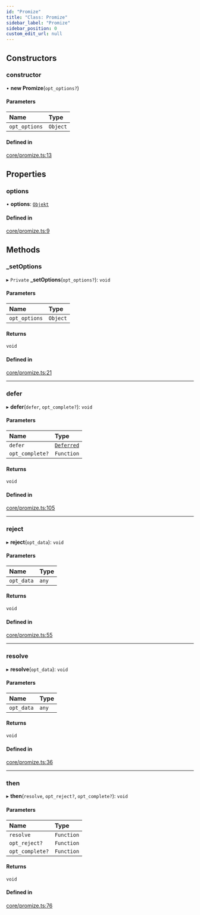 ```yaml
---
id: "Promize"
title: "Class: Promize"
sidebar_label: "Promize"
sidebar_position: 0
custom_edit_url: null
---
```


## Constructors

### constructor

• **new Promize**(`opt_options?`)

#### Parameters

| Name | Type |
| :------ | :------ |
| `opt_options` | `Object` |

#### Defined in

[core/promize.ts:13](https://github.com/siposdani87/sui-js/blob/e8748e2/src/core/promize.ts#L13)

## Properties

### options

• **options**: [`Objekt`](Objekt.md)

#### Defined in

[core/promize.ts:9](https://github.com/siposdani87/sui-js/blob/e8748e2/src/core/promize.ts#L9)

## Methods

### \_setOptions

▸ `Private` **_setOptions**(`opt_options?`): `void`

#### Parameters

| Name | Type |
| :------ | :------ |
| `opt_options` | `Object` |

#### Returns

`void`

#### Defined in

[core/promize.ts:21](https://github.com/siposdani87/sui-js/blob/e8748e2/src/core/promize.ts#L21)

___

### defer

▸ **defer**(`defer`, `opt_complete?`): `void`

#### Parameters

| Name | Type |
| :------ | :------ |
| `defer` | [`Deferred`](Deferred.md) |
| `opt_complete?` | `Function` |

#### Returns

`void`

#### Defined in

[core/promize.ts:105](https://github.com/siposdani87/sui-js/blob/e8748e2/src/core/promize.ts#L105)

___

### reject

▸ **reject**(`opt_data`): `void`

#### Parameters

| Name | Type |
| :------ | :------ |
| `opt_data` | `any` |

#### Returns

`void`

#### Defined in

[core/promize.ts:55](https://github.com/siposdani87/sui-js/blob/e8748e2/src/core/promize.ts#L55)

___

### resolve

▸ **resolve**(`opt_data`): `void`

#### Parameters

| Name | Type |
| :------ | :------ |
| `opt_data` | `any` |

#### Returns

`void`

#### Defined in

[core/promize.ts:36](https://github.com/siposdani87/sui-js/blob/e8748e2/src/core/promize.ts#L36)

___

### then

▸ **then**(`resolve`, `opt_reject?`, `opt_complete?`): `void`

#### Parameters

| Name | Type |
| :------ | :------ |
| `resolve` | `Function` |
| `opt_reject?` | `Function` |
| `opt_complete?` | `Function` |

#### Returns

`void`

#### Defined in

[core/promize.ts:76](https://github.com/siposdani87/sui-js/blob/e8748e2/src/core/promize.ts#L76)
